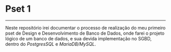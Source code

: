 # Pset 1
---
Neste repositório irei documentar o processo de realização do meu primeiro pset de Design e Desenvolvimento de Banco de Dados, onde farei o projeto lógico de um banco de dados, e sua devida implementação no SGBD, dentro do *PostgresSQL* e *MariaDB/MySQL*.